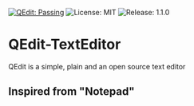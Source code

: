 <p align="center">
  
[![QEdit: Passing](https://img.shields.io/badge/QEdit-Passing-green)](https://github.com/imshawan/QEdit-TextEditor)
![License: MIT](https://img.shields.io/badge/License-MIT-Green)
![Release: 1.1.0](https://img.shields.io/badge/Release-1.3.1-informational)

</p>

# QEdit-TextEditor

QEdit is a simple, plain and an open source text editor
## Inspired from "Notepad"
